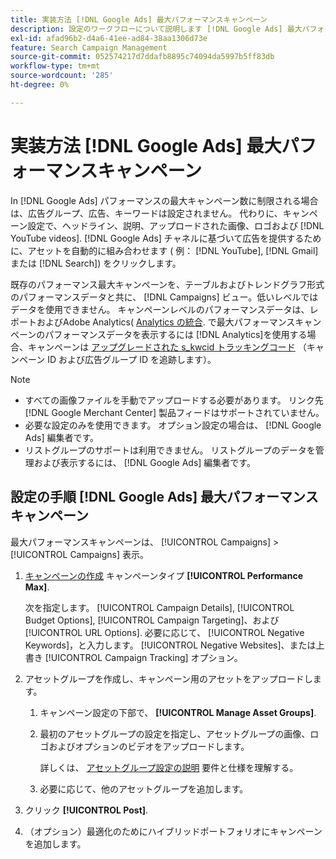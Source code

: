 ```yaml
---
title: 実装方法 [!DNL Google Ads] 最大パフォーマンスキャンペーン
description: 設定のワークフローについて説明します [!DNL Google Ads] 最大パフォーマンスキャンペーン数
exl-id: afad96b2-d4a6-41ee-ad84-38aa1306d73e
feature: Search Campaign Management
source-git-commit: 052574217d7ddafb8895c74094da5997b5ff83db
workflow-type: tm+mt
source-wordcount: '285'
ht-degree: 0%

---
```


# 実装方法 [!DNL Google Ads] 最大パフォーマンスキャンペーン

In [!DNL Google Ads] パフォーマンスの最大キャンペーン数に制限される場合は、広告グループ、広告、キーワードは設定されません。 代わりに、キャンペーン設定で、ヘッドライン、説明、アップロードされた画像、ロゴおよび [!DNL YouTube videos]. [!DNL Google Ads] チャネルに基づいて広告を提供するために、アセットを自動的に組み合わせます ( 例： [!DNL YouTube], [!DNL Gmail]または [!DNL Search]) をクリックします。

既存のパフォーマンス最大キャンペーンを、テーブルおよびトレンドグラフ形式のパフォーマンスデータと共に、 [!DNL Campaigns] ビュー。低いレベルではデータを使用できません。 キャンペーンレベルのパフォーマンスデータは、レポートおよびAdobe Analytics( [Analytics の統合](/help/integrations/analytics/overview.md). で最大パフォーマンスキャンペーンのパフォーマンスデータを表示するには [!DNL Analytics]を使用する場合、キャンペーンは [アップグレードされた s_kwcid トラッキングコード](/help/search-social-commerce/tracking/skwcid-tracking-parameter.md) （キャンペーン ID および広告グループ ID を追跡します）。

>[!NOTE]
>
>* すべての画像ファイルを手動でアップロードする必要があります。 リンク先 [!DNL Google Merchant Center] 製品フィードはサポートされていません。
>* 必要な設定のみを使用できます。 オプション設定の場合は、 [!DNL Google Ads] 編集者です。
>* リストグループのサポートは利用できません。 リストグループのデータを管理および表示するには、 [!DNL Google Ads] 編集者です。

## 設定の手順 [!DNL Google Ads] 最大パフォーマンスキャンペーン

最大パフォーマンスキャンペーンは、 [!UICONTROL Campaigns] > [!UICONTROL Campaigns] 表示。

1. [キャンペーンの作成](/help/search-social-commerce/campaign-management/campaigns/campaign-manage.md) キャンペーンタイプ **[!UICONTROL Performance Max]**.

   次を指定します。 [!UICONTROL Campaign Details], [!UICONTROL Budget Options], [!UICONTROL Campaign Targeting]、および [!UICONTROL URL Options]. 必要に応じて、 [!UICONTROL Negative Keywords]，と入力します。 [!UICONTROL Negative Websites]、または上書き [!UICONTROL Campaign Tracking] オプション。

1. アセットグループを作成し、キャンペーン用のアセットをアップロードします。

   1. キャンペーン設定の下部で、 **[!UICONTROL Manage Asset Groups]**.

   1. 最初のアセットグループの設定を指定し、アセットグループの画像、ロゴおよびオプションのビデオをアップロードします。

      詳しくは、 [アセットグループ設定の説明](/help/search-social-commerce/campaign-management/campaigns/campaign-settings-google.md) 要件と仕様を理解する。

   1. 必要に応じて、他のアセットグループを追加します。

1. クリック **[!UICONTROL Post]**.

1. （オプション）最適化のためにハイブリッドポートフォリオにキャンペーンを追加します。
